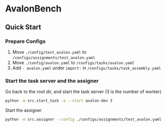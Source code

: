 # AvalonBench

## Quick Start

### Prepare Configs

1. Move `./config/test_avalon.yaml` to `/configs/assignments/test_avalon.yaml`
2. Move `./config/avalon.yaml` to `/configs/tasks/avalon.yaml`
3. Add `- avalon.yaml` under `import:` in `/configs/tasks/task_assembly.yaml`

### Start the task server and the assigner

Go back to the root dir, and start the task server (3 is the number of worker)
```bash
python -m src.start_task -a --start avalon-dev 3
```
Start the assigner
```bash
python -m src.assigner --config ./configs/assignments/test_avalon.yaml
```